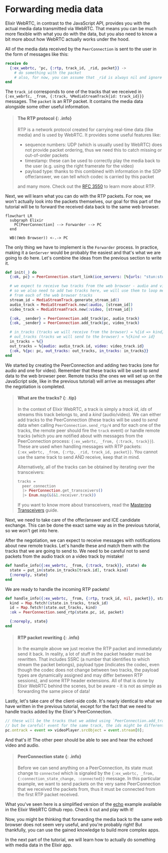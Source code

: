 # Forwarding media data

Elixir WebRTC, in contrast to the JavaScript API, provides you with the actual media data transmitted via WebRTC.
That means you can be much more flexible with what you do with the data, but you also need to know a bit more
about how WebRTC actually works under the hood.

All of the media data received by the `PeerConnection` is sent to the user in the form of messages like this:

```elixir
receive do
  {:ex_webrtc, ^pc, {:rtp, track_id, _rid, packet}} ->
    # do something with the packet
    # also, for now, you can assume that _rid is always nil and ignore it
end
```

The `track_id` corresponds to one of the tracks that we received in `{:ex_webrtc, _from, {:track, %MediaStreamTrack{id: track_id}}}` messages.
The `packet` is an RTP packet. It contains the media data alongside some other useful information.

> #### The RTP protocol {: .info}
> RTP is a network protocol created for carrying real-time data (like media) and is used by WebRTC.
> It provides some useful features like:
>
> * sequence numbers: UDP (which is usually used by WebRTC) does not provide packet ordering, thus we need this to catch missing or out-of-order packets
> * timestamp: these can be used to correctly play the media back to the user (e.g. using the right framerate for the video)
> * payload type: thanks to this combined with information in the SDP offer/answer, we can tell which codec is carried by this packet
>
> and many more. Check out the [RFC 3550](https://datatracker.ietf.org/doc/html/rfc3550) to learn more about RTP.

Next, we will learn what you can do with the RTP packets.
For now, we won't actually look into the packets themselves, our goal for this part of the tutorial will be to forward the received data back to the same web browser.

```mermaid
flowchart LR
  subgraph Elixir
    PC[PeerConnection] --> Forwarder --> PC
  end

  WB((Web Browser)) <-.-> PC
```

The only thing we have to implement is the `Forwarder` process. In practice, making it a `GenServer` would be probably the
easiest and that's what we are going to do here. Let's combine the ideas from the previous section to write it.

```elixir
def init(_) do
  {:ok, pc} = PeerConnection.start_link(ice_servers: [%{urls: "stun:stun.l.google.com:19302"}])

  # we expect to receive two tracks from the web browser - audio and video
  # so we also need to add two tracks here, we will use them to loop media back t othe browser
  # from each of the web browser tracks
  stream_id = MediaStreamTrack.generate_stream_id()
  audio_track = MediaStreamTrack.new(:audio, [stream_id])
  video_track = MediaStreamTrack.new(:video, [stream_id])

  {:ok, _sender} = PeerConnection.add_track(pc, audio_track)
  {:ok, _sender} = PeerConnection.add_track(pc, video_track)

  # in_tracks (tracks we will receive from the browser) = %{id => kind}
  # out_tracks (tracks we will send to the browser) = %{kind => id}
  in_tracks = %{}
  out_tracks = %{audio: audio_track.id, video: video_track.id}
  {:ok, %{pc: pc, out_tracks: out_tracks, in_tracks: in_tracks}}
end
```

We started by creating the PeerConnection and adding two tracks (one for audio and one for video).
Remember that these tracks will be used to *send* data to the web browser peer. Remote tracks (the ones we will set up on the JavaScript side, like in the previous tutorial)
will arrive as messages after the negotiation is completed.

> #### What are the tracks? {: .tip}
> In the context of Elixir WebRTC, a track is simply a _track id_, _ids_ of streams this track belongs to, and a _kind_ (audio/video).
> We can either add tracks to the PeerConnection (these tracks will be used to *send* data when calling `PeerConnection.send_rtp/4` and
> for each one of the tracks, the remote peer should fire the `track` event)
> or handle remote tracks (which you are notified about with messages from the PeerConnection process: `{:ex_webrtc, _from, {:track, track}}`).
> These are used when handling messages with RTP packets: `{:ex_webrtc, _from, {:rtp, _rid, track_id, packet}}`.
> You cannot use the same track to send AND receive, keep that in mind.
>
> Alternatively, all of the tracks can be obtained by iterating over the transceivers:
>
> ```elixir
> tracks =
>   peer_connection
>   |> PeerConnection.get_transceivers()
>   |> Enum.map(&(&1.receiver.track))
> ```
>
> If you want to know more about transceivers, read the [Mastering Transceivers](https://hexdocs.pm/ex_webrtc/mastering_transceivers.html) guide.

Next, we need to take care of the offer/answer and ICE candidate exchange. This can be done the exact same way as in the previous
tutorial, so we won't get into here.

After the negotiation, we can expect to receive messages with notifications about new remote tracks.
Let's handle these and match them with the tracks that we are going to send to.
We need to be careful not to send packets from the audio track on a video track by mistake!

```elixir
def handle_info({:ex_webrtc, _from, {:track, track}}, state) do
  state = put_in(state.in_tracks[track.id], track.kind)
  {:noreply, state}
end
```

We are ready to handle the incoming RTP packets!

```elixir
def handle_info({:ex_webrtc, _from, {:rtp, track_id, nil, packet}}, state) do
  kind = Map.fetch!(state.in_tracks, track_id)
  id = Map.fetch!(state.out_tracks, kind)
  :ok = PeerConnection.send_rtp(state.pc, id, packet)

  {:noreply, state}
end
```

> #### RTP packet rewriting {: .info}
> In the example above we just receive the RTP packet and immediately send it back. In reality, a lot of stuff in the packet header must be rewritten.
> That includes SSRC (a number that identifies to which stream the packet belongs), payload type (indicates the codec, even though the codec does not
> change between two tracks, the payload types are dynamically assigned and may differ between RTP sessions), and some RTP header extensions. All of that is
> done by Elixir WebRTC behind the scenes, but be aware - it is not as simple as forwarding the same piece of data!

Lastly, let's take care of the client-side code. It's nearly identical to what we have written in the previous tutorial,
except for the fact that we need to handle tracks added by the Elixir's PeerConnection.

```js
// these will be the tracks that we added using `PeerConnection.add_track` in Elixir
// but be careful! event for the same track, the ids might be different for each of the peers
pc.ontrack = event => videoPlayer.srcObject = event.stream[0];
```

And that's it! The other peer should be able to see and hear the echoed video and audio.

> #### PeerConnection state {: .info}
> Before we can send anything on a PeerConnection, its state must change to `connected` which is signaled
> by the `{:ex_webrtc, _from, {:connection_state_change, :connected}}` message. In this particular example, we want
> to send packets on the very same PeerConnection that we received the packets from, thus it must be connected
> from the first RTP packet received.

What you've seen here is a simplified version of the [echo](https://github.com/elixir-webrtc/ex_webrtc/tree/master/examples/echo) example available
in the Elixir WebRTC Github repo. Check it out and play with it!

Now, you might be thinking that forwarding the media back to the same web browser does not seem very useful, and you're probably right!
But thankfully, you can use the gained knowledge to build more complex apps.

In the next part of the tutorial, we will learn how to actually do something with media data in the Elixir app.
